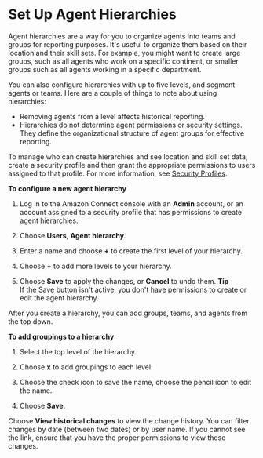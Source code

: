 # Set Up Agent Hierarchies<a name="agent-hierarchy"></a>

 Agent hierarchies are a way for you to organize agents into teams and groups for reporting purposes\. It's useful to organize them based on their location and their skill sets\. For example, you might want to create large groups, such as all agents who work on a specific continent, or smaller groups such as all agents working in a specific department\. 

You can also configure hierarchies with up to five levels, and segment agents or teams\. Here are a couple of things to note about using hierarchies:
+ Removing agents from a level affects historical reporting\.
+ Hierarchies do not determine agent permissions or security settings\. They define the organizational structure of agent groups for effective reporting\.

To manage who can create hierarchies and see location and skill set data, create a security profile and then grant the appropriate permissions to users assigned to that profile\. For more information, see [Security Profiles](connect-security-profiles.md)\.

**To configure a new agent hierarchy**

1. Log in to the Amazon Connect console with an **Admin** account, or an account assigned to a security profile that has permissions to create agent hierarchies\.

1. Choose **Users**, **Agent hierarchy**\.

1. Enter a name and choose **\+** to create the first level of your hierarchy\.

1. Choose **\+** to add more levels to your hierarchy\.

1. Choose **Save** to apply the changes, or **Cancel** to undo them\.
**Tip**  
If the Save button isn't active, you don't have permissions to create or edit the agent hierarchy\.

After you create a hierarchy, you can add groups, teams, and agents from the top down\.

**To add groupings to a hierarchy**

1. Select the top level of the hierarchy\.

1. Choose **x** to add groupings to each level\.

1. Choose the check icon to save the name, choose the pencil icon to edit the name\.

1. Choose **Save**\.

Choose **View historical changes** to view the change history\. You can filter changes by date \(between two dates\) or by user name\. If you cannot see the link, ensure that you have the proper permissions to view these changes\.